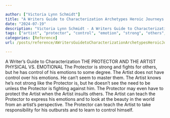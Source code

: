 ```yaml
---

author: ["Victoria Lynn Schmidt"]
title: "A Writers Guide to Characterization Archetypes Heroic Journeys and Other Elements of Dynamic Character Development - part0009_split_012.html"
date: "2024-07-19"
description: "Victoria Lynn Schmidt - A Writers Guide to Characterization Archetypes Heroic Journeys and Other Elements of Dynamic Character Development"
tags: ["artist", "protector", "control", "emotion", "strong", "others", "teach", "writer", "guide", "characterization", "physical", "v", "emotional", "fight", "degree", "seem", "master", "know", "like", "see", "need", "unless", "fighting", "may", "even"]
categories: [Reference]
url: /posts/reference/AWritersGuidetoCharacterizationArchetypesHeroicJourneysandOtherElementsofDynamicCharacterDevelopment-part0009split012html

---
```



A Writer’s Guide to Characterization
 THE PROTECTOR AND THE ARTIST
PHYSICAL VS. EMOTIONAL
The Protector is strong and fights for others, but he has control of his emotions to some degree. The Artist does not have control over his emotions. He can’t seem to master them.
The Artist knows he’s not strong like the Protector is, but he doesn’t see the need to be unless the Protector is fighting against him. The Protector may even have to protect the Artist when the Artist insults others.
The Artist can teach the Protector to express his emotions and to look at the beauty in the world from an artist’s perspective. The Protector can teach the Artist to take responsibility for his outbursts and to learn to control himself.
